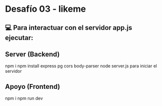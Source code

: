 # Desafío 03 - likeme

## :computer: Para interactuar con el servidor app.js ejecutar:
 
 ## Server (Backend)
npm i
npm install express pg cors body-parser
node server.js para iniciar el servidor

## Apoyo (Frontend)
npm i
npm run dev
